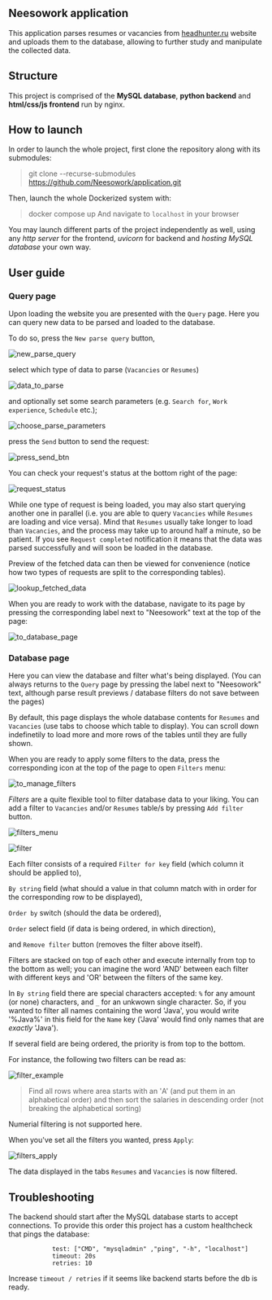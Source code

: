 ## Neesowork application
This application parses resumes or vacancies from [headhunter.ru](https://hh.ru) website and uploads them to the database, allowing to further study and manipulate the collected data.

## Structure
This project is comprised of the **MySQL database**, **python backend** and **html/css/js frontend** run by nginx.

## How to launch
In order to launch the whole project, first clone the repository along with its submodules:
> git clone --recurse-submodules https://github.com/Neesowork/application.git

Then, launch the whole Dockerized system with:
> docker compose up
And navigate to ``localhost`` in your browser

You may launch different parts of the project independently as well, using any *http server* for the frontend, *uvicorn* for backend and *hosting MySQL database* your own way.

## User guide
### Query page
Upon loading the website you are presented with the ``Query`` page.
Here you can query new data to be parsed and loaded to the database.


To do so, press the ``New parse query`` button,


![new_parse_query](https://github.com/Neesowork/application/assets/146841763/00df83b9-48be-4787-b117-d670fa286cf9)

select which type of data to parse (``Vacancies`` or ``Resumes``)


![data_to_parse](https://github.com/Neesowork/application/assets/146841763/31e541cc-8d18-4195-980d-318e125b394e)

and optionally set some search parameters (e.g. ``Search for``, ``Work experience``, ``Schedule`` etc.);


![choose_parse_parameters](https://github.com/Neesowork/application/assets/146841763/56a26a5f-bdf3-4272-b39d-3677e5fc50b9)

press the ``Send`` button to send the request:


![press_send_btn](https://github.com/Neesowork/application/assets/146841763/2c2f85c7-edb3-4e63-958a-b4df14caeaa7)

You can check your request's status at the bottom right of the page:


![request_status](https://github.com/Neesowork/application/assets/146841763/21a6ac68-eb89-49ca-abe7-d4ba4803b964)


While one type of request is being loaded, you may also start querying another one in parallel (i.e. you are able to query ``Vacancies`` while ``Resumes`` are loading and vice versa).
Mind that ``Resumes`` usually take longer to load than ``Vacancies``, and the process may take up to around half a minute, so be patient.
If you see ``Request completed`` notification it means that the data was parsed successfully and will soon be loaded in the database.

Preview of the fetched data can then be viewed for convenience (notice how two types of requests are split to the corresponding tables).


![lookup_fetched_data](https://github.com/Neesowork/application/assets/146841763/55b50d8b-8ad4-447c-b231-ff8d305fad99)


When you are ready to work with the database, navigate to its page by pressing the corresponding label next to "Neesowork" text at the top of the page:


![to_database_page](https://github.com/Neesowork/application/assets/146841763/5241ed3e-cc8d-4893-ba19-97a45ddaa49f)

### Database page
Here you can view the database and filter what's being displayed.
(You can always returns to the ``Query`` page by pressing the label next to "Neesowork" text, although parse result previews / database filters do not save between the pages)


By default, this page displays the whole database contents for ``Resumes`` and ``Vacancies`` (use tabs to choose which table to display).
You can scroll down indefinetily to load more and more rows of the tables until they are fully shown.


When you are ready to apply some filters to the data, press the corresponding icon at the top of the page to open ``Filters`` menu:


![to_manage_filters](https://github.com/Neesowork/application/assets/146841763/984c9932-2f80-4910-80c1-9fd08eda8257)

*Filters* are a quite flexible tool to filter database data to your liking.
You can add a filter to ``Vacancies`` and/or ``Resumes`` table/s by pressing ``Add filter`` button.


![filters_menu](https://github.com/Neesowork/application/assets/146841763/0c8d6246-0d89-4188-a0d1-47c490e84ff7)


![filter](https://github.com/Neesowork/application/assets/146841763/ab5c98a7-7317-4a4d-b40e-d686942a00ae)

Each filter consists of a required ``Filter for key`` field (which column it should be applied to),


``By string`` field (what should a value in that column match with in order for the corresponding row to be displayed),


``Order by`` switch (should the data be ordered),


``Order`` select field (if data is being ordered, in which direction),


and ``Remove filter`` button (removes the filter above itself).


Filters are stacked on top of each other and execute internally from top to the bottom as well;
you can imagine the word 'AND' between each filter with different keys and 'OR' between the 
filters of the same key.


In ``By string`` field there are special characters accepted: ``%`` for any amount (or none) characters, and ``_`` for an unkwown single character.
So, if you wanted to filter all names containing the word 'Java', you would write '%Java%' in this field for the ``Name`` key ('Java' would find only names that are *exactly* 'Java').


If several field are being ordered, the priority is from top to the bottom.


For instance, the following two filters can be read as:


![filter_example](https://github.com/Neesowork/application/assets/146841763/bf18e642-ccb3-4fc7-a0a4-ff15afa7c6f0)
> Find all rows where area starts with an 'А' (and put them in an alphabetical order) and then sort the salaries in descending order (not breaking the alphabetical sorting)

Numerial filtering is not supported here.


When you've set all the filters you wanted, press ``Apply``:


![filters_apply](https://github.com/Neesowork/application/assets/146841763/94560a9b-2e02-468a-883c-4b97b78ce802)

The data displayed in the tabs ``Resumes`` and ``Vacancies`` is now filtered.

## Troubleshooting
The backend should start after the MySQL database starts to accept connections. To provide this order this project has a custom healthcheck that pings the database:
```
            test: ["CMD", "mysqladmin" ,"ping", "-h", "localhost"]
            timeout: 20s
            retries: 10
```
Increase ``timeout / retries`` if it seems like backend starts before the db is ready.
